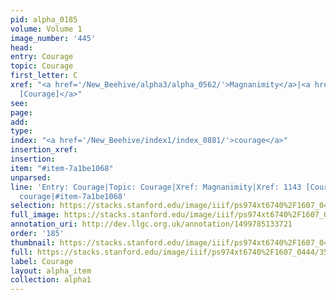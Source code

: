 ```yaml
---
pid: alpha_0185
volume: Volume 1
image_number: '445'
head: 
entry: Courage
topic: Courage
first_letter: C
xref: "<a href='/New_Beehive/alpha3/alpha_0562/'>Magnanimity</a>|<a href='/New_Beehive/toc_vol2/toc2_222/'>1143
  [Courage]</a>"
see: 
page: 
add: 
type: 
index: "<a href='/New_Beehive/index1/index_0881/'>courage</a>"
insertion_xref: 
insertion: 
item: "#item-7a1be1068"
unparsed: 
line: 'Entry: Courage|Topic: Courage|Xref: Magnanimity|Xref: 1143 [Courage]|Index:
  courage|#item-7a1be1068'
selection: https://stacks.stanford.edu/image/iiif/ps974xt6740%2F1607_0444/351,3502,3104,663/full/0/default.jpg
full_image: https://stacks.stanford.edu/image/iiif/ps974xt6740%2F1607_0444/full/full/0/default.jpg
annotation_uri: http://dev.llgc.org.uk/annotation/1499785133721
order: '185'
thumbnail: https://stacks.stanford.edu/image/iiif/ps974xt6740%2F1607_0444/351,3502,600,180/250,/0/default.jpg
full: https://stacks.stanford.edu/image/iiif/ps974xt6740%2F1607_0444/351,3502,3104,663/full/0/default.jpg
label: Courage
layout: alpha_item
collection: alpha1
---
```

